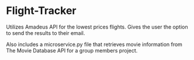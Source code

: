 # Flight-Tracker

Utilizes Amadeus API for the lowest prices flights. Gives the user the option to send the results to their email.

Also includes a microservice.py file that retrieves movie information from The Movie Database API for a group members project.

